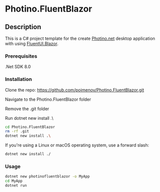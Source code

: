 # Photino.FluentBlazor

## Description
This is a C# project template for the create [Photino.net](https://www.tryphotino.io/) desktop application with using [FluentUI.Blazor](https://www.fluentui-blazor.net/).

### Prerequisites
.Net SDK 8.0

### Installation

Clone the repo: https://github.com/poimenov/Photino.FluentBlazor.git

Navigate to the Photino.FluentBlazor folder

Remove the .git folder

Run dotnet new install .\

```bash
cd Photino.FluentBlazor
rm -rf .git
dotnet new install .\
```
If you're using a Linux or macOS operating system, use a forward slash: 
```bash
dotnet new install ./
```

### Usage
```bash
dotnet new photinofluentblazor -o MyApp
cd MyApp
dotnet run
```
